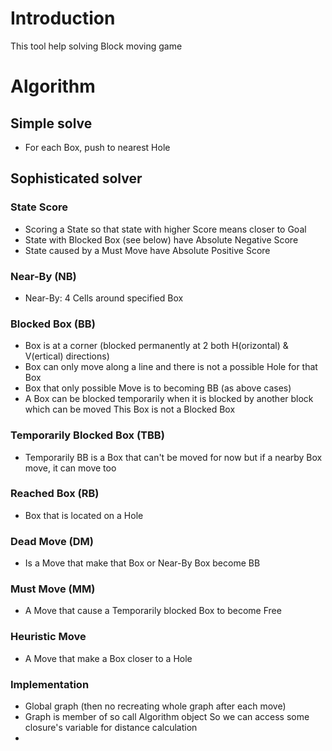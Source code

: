 # Introduction
This tool help solving Block moving game

# Algorithm

## Simple solve
- For each Box, push to nearest Hole

## Sophisticated solver

### State Score
- Scoring a State so that state with higher Score means closer to Goal
- State with Blocked Box (see below) have Absolute Negative Score
- State caused by a Must Move have Absolute Positive Score

### Near-By (NB)
- Near-By: 4 Cells around specified Box

### Blocked Box (BB)
- Box is at a corner (blocked permanently at 2 both H(orizontal) & V(ertical) directions)
- Box can only move along a line and there is not a possible Hole for that Box
- Box that only possible Move is to becoming BB (as above cases)
- A Box can be blocked temporarily when it is blocked by another block which can be moved
	This Box is not a Blocked Box

### Temporarily Blocked Box (TBB)
- Temporarily BB is a Box that can't be moved for now 
	but if a nearby Box move, it can move too

### Reached Box (RB)
- Box that is located on a Hole

### Dead Move (DM)
- Is a Move that make that Box or Near-By Box become BB

### Must Move (MM)
- A Move that cause a Temporarily blocked Box to become Free

### Heuristic Move
- A Move that make a Box closer to a Hole


### Implementation

- Global graph (then no recreating whole graph after each move)
- Graph is member of so call Algorithm object
	So we can access some closure's variable for distance calculation
- 


